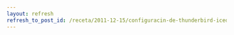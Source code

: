 ```yaml
---
layout: refresh
refresh_to_post_id: /receta/2011-12-15/configuracin-de-thunderbird-icedove-para-el-correo-de-la-uclm
---
```

